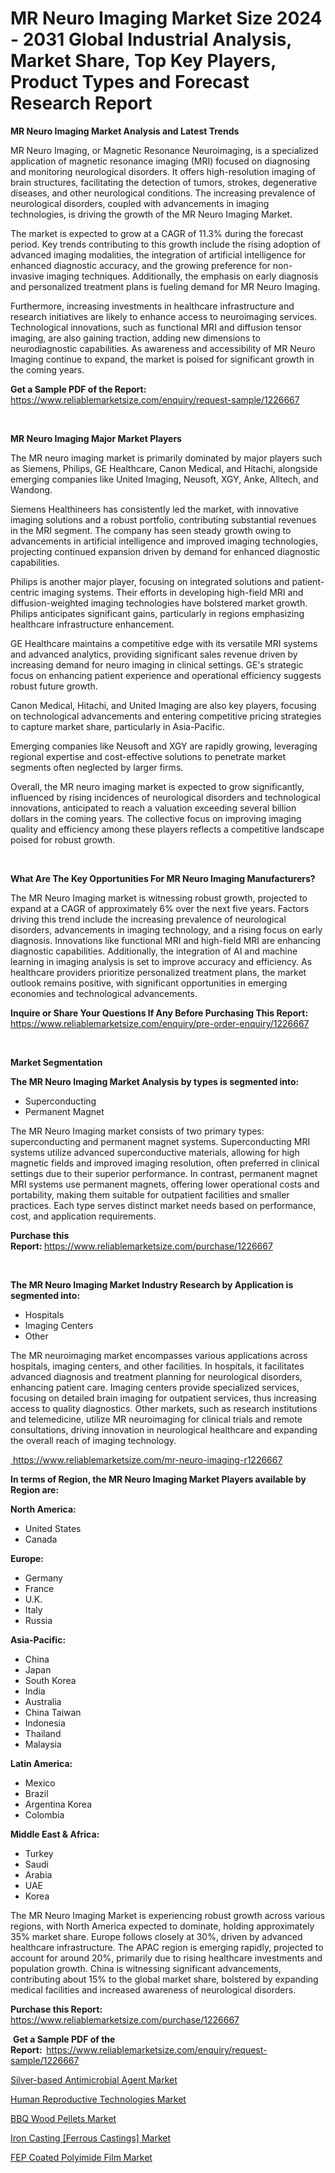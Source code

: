 <p><h1>MR Neuro Imaging Market Size 2024 - 2031 Global Industrial Analysis, Market Share, Top Key Players, Product Types and Forecast Research Report</h1></p><p><strong>MR Neuro Imaging Market Analysis and Latest Trends</strong></p>
<p><p>MR Neuro Imaging, or Magnetic Resonance Neuroimaging, is a specialized application of magnetic resonance imaging (MRI) focused on diagnosing and monitoring neurological disorders. It offers high-resolution imaging of brain structures, facilitating the detection of tumors, strokes, degenerative diseases, and other neurological conditions. The increasing prevalence of neurological disorders, coupled with advancements in imaging technologies, is driving the growth of the MR Neuro Imaging Market.</p><p>The market is expected to grow at a CAGR of 11.3% during the forecast period. Key trends contributing to this growth include the rising adoption of advanced imaging modalities, the integration of artificial intelligence for enhanced diagnostic accuracy, and the growing preference for non-invasive imaging techniques. Additionally, the emphasis on early diagnosis and personalized treatment plans is fueling demand for MR Neuro Imaging.</p><p>Furthermore, increasing investments in healthcare infrastructure and research initiatives are likely to enhance access to neuroimaging services. Technological innovations, such as functional MRI and diffusion tensor imaging, are also gaining traction, adding new dimensions to neurodiagnostic capabilities. As awareness and accessibility of MR Neuro Imaging continue to expand, the market is poised for significant growth in the coming years.</p></p>
<p><strong>Get a Sample PDF of the Report:&nbsp;</strong> <a href="https://www.reliablemarketsize.com/enquiry/request-sample/1226667?utm_campaign=1131&utm_medium=2&utm_source=Github&utm_content=ia&utm_term=14102024&utm_id=mr-neuro-imaging">https://www.reliablemarketsize.com/enquiry/request-sample/1226667</a></p>
<p>&nbsp;</p>
<p><strong>MR Neuro Imaging Major Market Players</strong></p>
<p><p>The MR neuro imaging market is primarily dominated by major players such as Siemens, Philips, GE Healthcare, Canon Medical, and Hitachi, alongside emerging companies like United Imaging, Neusoft, XGY, Anke, Alltech, and Wandong. </p><p>Siemens Healthineers has consistently led the market, with innovative imaging solutions and a robust portfolio, contributing substantial revenues in the MRI segment. The company has seen steady growth owing to advancements in artificial intelligence and improved imaging technologies, projecting continued expansion driven by demand for enhanced diagnostic capabilities.</p><p>Philips is another major player, focusing on integrated solutions and patient-centric imaging systems. Their efforts in developing high-field MRI and diffusion-weighted imaging technologies have bolstered market growth. Philips anticipates significant gains, particularly in regions emphasizing healthcare infrastructure enhancement.</p><p>GE Healthcare maintains a competitive edge with its versatile MRI systems and advanced analytics, providing significant sales revenue driven by increasing demand for neuro imaging in clinical settings. GE's strategic focus on enhancing patient experience and operational efficiency suggests robust future growth.</p><p>Canon Medical, Hitachi, and United Imaging are also key players, focusing on technological advancements and entering competitive pricing strategies to capture market share, particularly in Asia-Pacific.</p><p>Emerging companies like Neusoft and XGY are rapidly growing, leveraging regional expertise and cost-effective solutions to penetrate market segments often neglected by larger firms.</p><p>Overall, the MR neuro imaging market is expected to grow significantly, influenced by rising incidences of neurological disorders and technological innovations, anticipated to reach a valuation exceeding several billion dollars in the coming years. The collective focus on improving imaging quality and efficiency among these players reflects a competitive landscape poised for robust growth.</p></p>
<p>&nbsp;</p>
<p><strong>What Are The Key Opportunities For MR Neuro Imaging Manufacturers?</strong></p>
<p><p>The MR Neuro Imaging market is witnessing robust growth, projected to expand at a CAGR of approximately 6% over the next five years. Factors driving this trend include the increasing prevalence of neurological disorders, advancements in imaging technology, and a rising focus on early diagnosis. Innovations like functional MRI and high-field MRI are enhancing diagnostic capabilities. Additionally, the integration of AI and machine learning in imaging analysis is set to improve accuracy and efficiency. As healthcare providers prioritize personalized treatment plans, the market outlook remains positive, with significant opportunities in emerging economies and technological advancements.</p></p>
<p><strong>Inquire or Share Your Questions If Any Before Purchasing This Report:</strong> <a href="https://www.reliablemarketsize.com/enquiry/pre-order-enquiry/1226667?utm_campaign=1131&utm_medium=2&utm_source=Github&utm_content=ia&utm_term=14102024&utm_id=mr-neuro-imaging">https://www.reliablemarketsize.com/enquiry/pre-order-enquiry/1226667</a></p>
<p>&nbsp;</p>
<p><strong>Market Segmentation</strong></p>
<p><strong>The MR Neuro Imaging Market Analysis by types is segmented into:</strong></p>
<p><ul><li>Superconducting</li><li>Permanent Magnet</li></ul></p>
<p><p>The MR Neuro Imaging market consists of two primary types: superconducting and permanent magnet systems. Superconducting MRI systems utilize advanced superconductive materials, allowing for high magnetic fields and improved imaging resolution, often preferred in clinical settings due to their superior performance. In contrast, permanent magnet MRI systems use permanent magnets, offering lower operational costs and portability, making them suitable for outpatient facilities and smaller practices. Each type serves distinct market needs based on performance, cost, and application requirements.</p></p>
<p><strong>Purchase this Report:&nbsp;</strong><a href="https://www.reliablemarketsize.com/purchase/1226667?utm_campaign=1131&utm_medium=2&utm_source=Github&utm_content=ia&utm_term=14102024&utm_id=mr-neuro-imaging">https://www.reliablemarketsize.com/purchase/1226667</a></p>
<p>&nbsp;</p>
<p><strong>The MR Neuro Imaging Market Industry Research by Application is segmented into:</strong></p>
<p><ul><li>Hospitals</li><li>Imaging Centers</li><li>Other</li></ul></p>
<p><p>The MR neuroimaging market encompasses various applications across hospitals, imaging centers, and other facilities. In hospitals, it facilitates advanced diagnosis and treatment planning for neurological disorders, enhancing patient care. Imaging centers provide specialized services, focusing on detailed brain imaging for outpatient services, thus increasing access to quality diagnostics. Other markets, such as research institutions and telemedicine, utilize MR neuroimaging for clinical trials and remote consultations, driving innovation in neurological healthcare and expanding the overall reach of imaging technology.</p></p>
<p><a href="https://www.reliablemarketsize.com/mr-neuro-imaging-r1226667?utm_campaign=1131&utm_medium=2&utm_source=Github&utm_content=ia&utm_term=14102024&utm_id=mr-neuro-imaging">&nbsp;https://www.reliablemarketsize.com/mr-neuro-imaging-r1226667</a></p>
<p><strong>In terms of Region, the MR Neuro Imaging Market Players available by Region are:</strong></p>
<p>
    <p> <strong> North America: </strong>
        <ul>
            <li>United States</li>
            <li>Canada</li>
        </ul>
        </p> 
    <p> <strong> Europe: </strong>
        <ul>
            <li>Germany</li>
            <li>France</li>
            <li>U.K.</li>
            <li>Italy</li>
            <li>Russia</li>
        </ul>
        </p> 
    <p> <strong> Asia-Pacific: </strong>
        <ul>
            <li>China</li>
            <li>Japan</li>
            <li>South Korea</li>
            <li>India</li>
            <li>Australia</li>
            <li>China Taiwan</li>
            <li>Indonesia</li>
            <li>Thailand</li>
            <li>Malaysia</li>
        </ul>
        </p> 
    <p> <strong> Latin America: </strong>
        <ul>
            <li>Mexico</li>
            <li>Brazil</li>
            <li>Argentina Korea</li>
            <li>Colombia</li>
        </ul>
        </p> 
    <p> <strong> Middle East & Africa: </strong>
        <ul>
            <li>Turkey</li>
            <li>Saudi</li>
            <li>Arabia</li>
            <li>UAE</li>
            <li>Korea</li>
        </ul>
    </p>
    </p>
<p><p>The MR Neuro Imaging Market is experiencing robust growth across various regions, with North America expected to dominate, holding approximately 35% market share. Europe follows closely at 30%, driven by advanced healthcare infrastructure. The APAC region is emerging rapidly, projected to account for around 20%, primarily due to rising healthcare investments and population growth. China is witnessing significant advancements, contributing about 15% to the global market share, bolstered by expanding medical facilities and increased awareness of neurological disorders.</p></p>
<p><strong>Purchase this Report: </strong><a href="https://www.reliablemarketsize.com/purchase/1226667?utm_campaign=1131&utm_medium=2&utm_source=Github&utm_content=ia&utm_term=14102024&utm_id=mr-neuro-imaging">https://www.reliablemarketsize.com/purchase/1226667</a></p>
<p>&nbsp;<strong>Get a Sample PDF of the Report:&nbsp;&nbsp;</strong><a href="https://www.reliablemarketsize.com/enquiry/request-sample/1226667?utm_campaign=1131&utm_medium=2&utm_source=Github&utm_content=ia&utm_term=14102024&utm_id=mr-neuro-imaging">https://www.reliablemarketsize.com/enquiry/request-sample/1226667</a></p>
<p><strong></strong></p>
<p><p><a href="https://www.linkedin.com/pulse/emerging-trends-silver-based-antimicrobial-agent-market-pqkhc?trk=public_post_embed_feed-article-content&utm_campaign=1131&utm_medium=2&utm_source=Github&utm_content=ia&utm_term=14102024&utm_id=mr-neuro-imaging">Silver-based Antimicrobial Agent Market</a></p><p><a href="https://github.com/halkoitweden3/Market-Research-Report-List-1/blob/main/human-reproductive-technologies-market.md?utm_campaign=1131&utm_medium=2&utm_source=Github&utm_content=ia&utm_term=14102024&utm_id=mr-neuro-imaging">Human Reproductive Technologies Market</a></p><p><a href="https://github.com/nekolalrclippo/Market-Research-Report-List-1/blob/main/bbq-wood-pellets-market.md?utm_campaign=1131&utm_medium=2&utm_source=Github&utm_content=ia&utm_term=14102024&utm_id=mr-neuro-imaging">BBQ Wood Pellets Market</a></p><p><a href="https://www.linkedin.com/pulse/iron-casting-ferrous-castings-market-global-trends-forecast-wemkc?trk=public_post_embed_feed-article-content&utm_campaign=1131&utm_medium=2&utm_source=Github&utm_content=ia&utm_term=14102024&utm_id=mr-neuro-imaging">Iron Casting [Ferrous Castings] Market</a></p><p><a href="https://www.linkedin.com/pulse/fep-coated-polyimide-film-market-refracting-trends-consumer-lijnc?trk=public_post_embed_feed-article-content&utm_campaign=1131&utm_medium=2&utm_source=Github&utm_content=ia&utm_term=14102024&utm_id=mr-neuro-imaging">FEP Coated Polyimide Film Market</a></p></p>